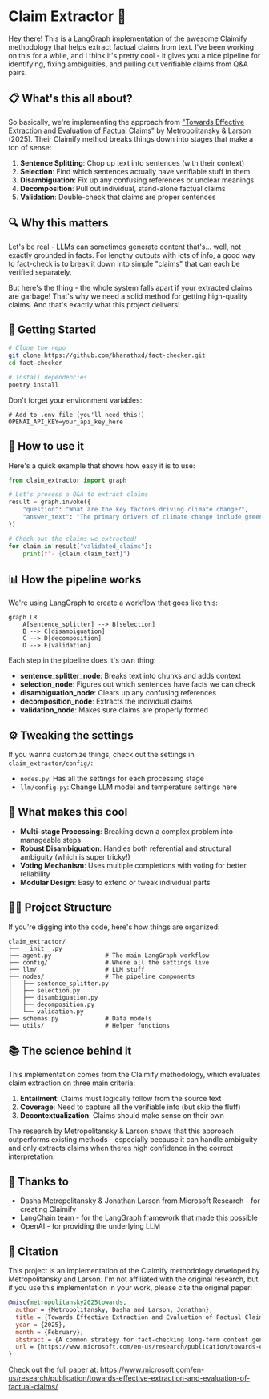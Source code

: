 # Claim Extractor 🔎

Hey there! This is a LangGraph implementation of the awesome Claimify methodology that helps extract factual claims from text. I've been working on this for a while, and I think it's pretty cool - it gives you a nice pipeline for identifying, fixing ambiguities, and pulling out verifiable claims from Q&A pairs.

## 📋 What's this all about?

So basically, we're implementing the approach from ["Towards Effective Extraction and Evaluation of Factual Claims"](https://arxiv.org/abs/2502.10855) by Metropolitansky & Larson (2025). Their Claimify method breaks things down into stages that make a ton of sense:

1. **Sentence Splitting**: Chop up text into sentences (with their context)
2. **Selection**: Find which sentences actually have verifiable stuff in them
3. **Disambiguation**: Fix up any confusing references or unclear meanings
4. **Decomposition**: Pull out individual, stand-alone factual claims
5. **Validation**: Double-check that claims are proper sentences

## 🔍 Why this matters

Let's be real - LLMs can sometimes generate content that's... well, not exactly grounded in facts. For lengthy outputs with lots of info, a good way to fact-check is to break it down into simple "claims" that can each be verified separately.

But here's the thing - the whole system falls apart if your extracted claims are garbage! That's why we need a solid method for getting high-quality claims. And that's exactly what this project delivers!

## 🚀 Getting Started

```bash
# Clone the repo
git clone https://github.com/bharathxd/fact-checker.git
cd fact-checker

# Install dependencies 
poetry install
```

Don't forget your environment variables:
```
# Add to .env file (you'll need this!)
OPENAI_API_KEY=your_api_key_here
```

## 📝 How to use it

Here's a quick example that shows how easy it is to use:

```python
from claim_extractor import graph

# Let's process a Q&A to extract claims
result = graph.invoke({
    "question": "What are the key factors driving climate change?",
    "answer_text": "The primary drivers of climate change include greenhouse gas emissions from burning fossil fuels, deforestation, and industrial processes. The IPCC report indicates that human activities have caused approximately 1.0°C of global warming above pre-industrial levels."
})

# Check out the claims we extracted!
for claim in result["validated_claims"]:
    print(f"✓ {claim.claim_text}")
```

## 📊 How the pipeline works

We're using LangGraph to create a workflow that goes like this:

```mermaid
graph LR
    A[sentence_splitter] --> B[selection]
    B --> C[disambiguation]
    C --> D[decomposition]
    D --> E[validation]
```

Each step in the pipeline does it's own thing:

- **sentence_splitter_node**: Breaks text into chunks and adds context
- **selection_node**: Figures out which sentences have facts we can check
- **disambiguation_node**: Clears up any confusing references
- **decomposition_node**: Extracts the individual claims
- **validation_node**: Makes sure claims are properly formed

## ⚙️ Tweaking the settings

If you wanna customize things, check out the settings in `claim_extractor/config/`:

- `nodes.py`: Has all the settings for each processing stage
- `llm/config.py`: Change LLM model and temperature settings here

## 🔬 What makes this cool

- **Multi-stage Processing**: Breaking down a complex problem into manageable steps
- **Robust Disambiguation**: Handles both referential and structural ambiguity (which is super tricky!)
- **Voting Mechanism**: Uses multiple completions with voting for better reliability
- **Modular Design**: Easy to extend or tweak individual parts

## 👨‍💻 Project Structure

If you're digging into the code, here's how things are organized:

```
claim_extractor/
├── __init__.py
├── agent.py               # The main LangGraph workflow
├── config/                # Where all the settings live
├── llm/                   # LLM stuff
├── nodes/                 # The pipeline components
│   ├── sentence_splitter.py
│   ├── selection.py
│   ├── disambiguation.py
│   ├── decomposition.py
│   └── validation.py
├── schemas.py             # Data models
└── utils/                 # Helper functions
```

## 📚 The science behind it

This implementation comes from the Claimify methodology, which evaluates claim extraction on three main criteria:

1. **Entailment**: Claims must logically follow from the source text
2. **Coverage**: Need to capture all the verifiable info (but skip the fluff)
3. **Decontextualization**: Claims should make sense on their own

The research by Metropolitansky & Larson shows that this approach outperforms existing methods - especially because it can handle ambiguity and only extracts claims when theres high confidence in the correct interpretation.

## 🙏 Thanks to

- Dasha Metropolitansky & Jonathan Larson from Microsoft Research - for creating Claimify
- LangChain team - for the LangGraph framework that made this possible
- OpenAI - for providing the underlying LLM

## 💬 Citation

This project is an implementation of the Claimify methodology developed by Metropolitansky and Larson. I'm not affiliated with the original research, but if you use this implementation in your work, please cite the original paper:

```bibtex
@misc{metropolitansky2025towards,
  author = {Metropolitansky, Dasha and Larson, Jonathan},
  title = {Towards Effective Extraction and Evaluation of Factual Claims},
  year = {2025},
  month = {February},
  abstract = {A common strategy for fact-checking long-form content generated by Large Language Models (LLMs) is extracting simple claims that can be verified independently. Since inaccurate or incomplete claims compromise fact-checking results, ensuring claim quality is critical. However, the lack of a standardized evaluation framework impedes assessment and comparison of claim extraction methods. To address this gap, we propose a framework for evaluating claim extraction in the context of fact-checking along with automated, scalable, and replicable methods for applying this framework, including novel approaches for measuring coverage and decontextualization. We also introduce Claimify, an LLM-based claim extraction method, and demonstrate that it outperforms existing methods under our evaluation framework. A key feature of Claimify is its ability to handle ambiguity and extract claims only when there is high confidence in the correct interpretation of the source text.},
  url = {https://www.microsoft.com/en-us/research/publication/towards-effective-extraction-and-evaluation-of-factual-claims/},
}
```

Check out the full paper at: https://www.microsoft.com/en-us/research/publication/towards-effective-extraction-and-evaluation-of-factual-claims/
